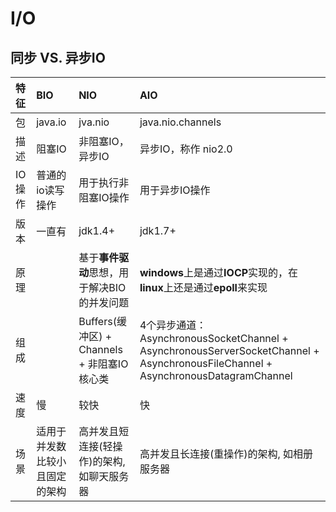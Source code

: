 # I/O
## 同步 VS. 异步IO
| 特征 | BIO | NIO | AIO |
| :--- | :--- | :--- | :--- |
| 包 | java.io | jva.nio | java.nio.channels |
| 描述 | 阻塞IO | 非阻塞IO，异步IO | 异步IO，称作 nio2.0 |
| IO操作 | 普通的io读写操作 | 用于执行非阻塞IO操作 | 用于异步IO操作 |
| 版本 | 一直有 | jdk1.4+ | jdk1.7+ |
| 原理 |  | 基于**事件驱动**思想，用于解决BIO的并发问题 | **windows**上是通过**IOCP**实现的，在**linux**上还是通过**epoll**来实现 |
| 组成 |  | Buffers(缓冲区) + Channels + 非阻塞IO核心类 | 4个异步通道：AsynchronousSocketChannel + AsynchronousServerSocketChannel + AsynchronousFileChannel + AsynchronousDatagramChannel |
| 速度 | 慢 | 较快 | 快 |
| 场景 | 适用于并发数比较小且固定的架构 | 高并发且短连接(轻操作)的架构, 如聊天服务器 | 高并发且长连接(重操作)的架构, 如相册服务器 |